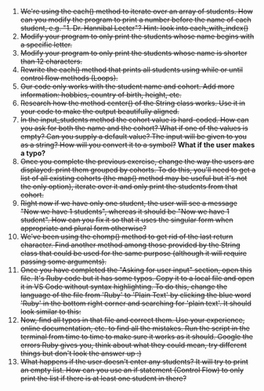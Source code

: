 1. ~~We're using the each() method to iterate over an array of students. How can you modify the program to print a number before the name of each student, e.g. "1. Dr. Hannibal Lecter"? Hint: look into each_with_index()~~
1. ~~Modify your program to only print the students whose name begins with a specific letter.~~
1. ~~Modify your program to only print the students whose name is shorter than 12 characters.~~
1. ~~Rewrite the each() method that prints all students using while or until control flow methods (Loops).~~
1. ~~Our code only works with the student name and cohort. Add more information: hobbies, country of birth, height, etc.~~
1. ~~Research how the method center() of the String class works. Use it in your code to make the output beautifully aligned.~~
1. ~~In the input_students method the cohort value is hard-coded. How can you ask for both the name and the cohort? What if one of the values is empty? Can you supply a default value? The input will be given to you as a string? How will you convert it to a symbol?~~ **What if the user makes a typo?**
1. ~~Once you complete the previous exercise, change the way the users are displayed: print them grouped by cohorts. To do this, you'll need to get a list of all existing cohorts (the map() method may be useful but it's not the only option), iterate over it and only print the students from that cohort.~~
1. ~~Right now if we have only one student, the user will see a message "Now we have 1 students", whereas it should be "Now we have 1 student". How can you fix it so that it uses the singular form when appropriate and plural form otherwise?~~
1. ~~We've been using the chomp() method to get rid of the last return character. Find another method among those provided by the String class that could be used for the same purpose (although it will require passing some arguments).~~
1. ~~Once you have completed the "Asking for user input" section, open this file. It's Ruby code but it has some typos. Copy it to a local file and open it in VS Code without syntax highlighting. To do this, change the language of the file from 'Ruby' to 'Plain Text' by clicking the blue word 'Ruby' in the bottom right corner and searching for 'plain text'. It should look similar to this:~~
1. ~~Now, find all typos in that file and correct them. Use your experience, online documentation, etc. to find all the mistakes. Run the script in the terminal from time to time to make sure it works as it should. Google the errors Ruby gives you, think about what they could mean, try different things but don't look the answer up :)~~
1. ~~What happens if the user doesn't enter any students? It will try to print an empty list. How can you use an if statement (Control Flow) to only print the list if there is at least one student in there?~~